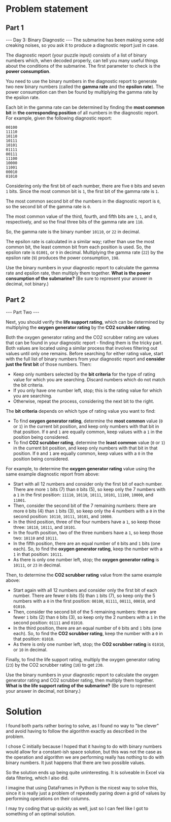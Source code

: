# Problem statement
## Part 1
--- Day 3: Binary Diagnostic ---
The submarine has been making some odd creaking noises, so you ask it to
produce a diagnostic report just in case.

The diagnostic report (your puzzle input) consists of a list of binary numbers
which, when decoded properly, can tell you many useful things about the
conditions of the submarine. The first parameter to check is the **power
consumption**.

You need to use the binary numbers in the diagnostic report to generate two new
binary numbers (called the **gamma rate** and the **epsilon rate**). The power
consumption can then be found by multiplying the gamma rate by the epsilon
rate.

Each bit in the gamma rate can be determined by finding the **most common bit**
in **the corresponding position** of all numbers in the diagnostic report. For
example, given the following diagnostic report:
```
00100
11110
10110
10111
10101
01111
00111
11100
10000
11001
00010
01010
```
Considering only the first bit of each number, there are five `0` bits and
seven `1` bits. Since the most common bit is `1`, the first bit of the gamma
rate is `1`.

The most common second bit of the numbers in the diagnostic report is `0`, so
the second bit of the gamma rate is `0`.

The most common value of the third, fourth, and fifth bits are `1`, `1`, and
`0`, respectively, and so the final three bits of the gamma rate are `110`.

So, the gamma rate is the binary number `10110`, or `22` in decimal.

The epsilon rate is calculated in a similar way; rather than use the most
common bit, the least common bit from each position is used. So, the epsilon
rate is `01001`, or `9` in decimal. Multiplying the gamma rate (`22`) by the
epsilon rate (`9`) produces the power consumption, `198`.

Use the binary numbers in your diagnostic report to calculate the gamma rate
and epsilon rate, then multiply them together. **What is the power consumption
of the submarine?** (Be sure to represent your answer in decimal, not binary.)

## Part 2
--- Part Two ---

Next, you should verify the **life support rating**, which can be determined by
multiplying the **oxygen generator rating** by the **CO2 scrubber rating**.

Both the oxygen generator rating and the CO2 scrubber rating are values that
can be found in your diagnostic report - finding them is the tricky part. Both
values are located using a similar process that involves filtering out values
until only one remains. Before searching for either rating value, start with
the full list of binary numbers from your diagnostic report and **consider just
the first bit** of those numbers. Then:

- Keep only numbers selected by the **bit criteria** for the type of rating
  value for which you are searching. Discard numbers which do not match the bit
  criteria.
- If you only have one number left, stop; this is the rating value for which
  you are searching.
- Otherwise, repeat the process, considering the next bit to the right.

The **bit criteria** depends on which type of rating value you want to find:

- To find **oxygen generator rating**, determine the **most common** value (`0`
  or `1`) in the current bit position, and keep only numbers with that bit in
  that position. If `0` and `1` are equally common, keep values with a `1` in
  the position being considered.
- To find **CO2 scrubber rating**, determine the **least common** value (`0` or
  `1`) in the current bit position, and keep only numbers with that bit in that
  position.  If `0` and `1` are equally common, keep values with a `0` in the
  position being considered.

For example, to determine the **oxygen generator rating** value using the same
example diagnostic report from above:

- Start with all 12 numbers and consider only the first bit of each number.
  There are more `1` bits (7) than `0` bits (5), so keep only the 7 numbers
  with a `1` in the first position: `11110`, `10110`, `10111`, `10101`,
  `11100`, `10000`, and `11001`.
- Then, consider the second bit of the 7 remaining numbers: there are more `0`
  bits (4) than `1` bits (3), so keep only the 4 numbers with a `0` in the
  second position: `10110`, `10111`, `10101`, and `10000`.
- In the third position, three of the four numbers have a `1`, so keep those
  three: `10110`, `10111`, and `10101`.
- In the fourth position, two of the three numbers have a `1`, so keep those
  two: `10110` and `10111`.
- In the fifth position, there are an equal number of `0` bits and `1` bits
  (one each). So, to find the **oxygen generator rating**, keep the number with
  a `1` in that position: `10111`.
- As there is only one number left, stop; the **oxygen generator rating** is
  `10111`, or `23` in decimal.

Then, to determine the **CO2 scrubber rating** value from the same example above:

- Start again with all 12 numbers and consider only the first bit of each
  number. There are fewer `0` bits (5) than `1` bits (7), so keep only the 5
  numbers with a `0` in the first position: `00100`, `01111`, `00111`, `00010`,
  and `01010`.
- Then, consider the second bit of the 5 remaining numbers: there are fewer `1`
  bits (2) than `0` bits (3), so keep only the 2 numbers with a `1` in the
  second position: `01111` and `01010`.
- In the third position, there are an equal number of `0` bits and `1` bits
  (one each). So, to find the **CO2 scrubber rating**, keep the number with a
  `0` in that position: `01010`.
- As there is only one number left, stop; the **CO2 scrubber rating** is
  `01010`, or `10` in decimal.

Finally, to find the life support rating, multiply the oxygen generator rating
(`23`) by the CO2 scrubber rating (`10`) to get `230`.

Use the binary numbers in your diagnostic report to calculate the oxygen
generator rating and CO2 scrubber rating, then multiply them together. **What
is the life support rating of the submarine?** (Be sure to represent your
answer in decimal, not binary.)

# Solution
I found both parts rather boring to solve, as I found no way to "be clever" and
avoid having to follow the algorithm exactly as described in the problem.

I chose C initially because I hoped that it having to do with binary numbers
would allow for a constant-ish space solution, but this was not the case as the
operation and algorithm we are performing really has nothing to do with binary
numbers. It just happens that there are two possible values.

So the solution ends up being quite uninteresting. It is solveable in Excel via
data filtering, which I also did.

I imagine that using DataFrames in Python is the nicest way to solve this,
since it is really just a problem of repeatedly paring down a grid of values by
performing operations on their columns.

I may try coding that up quickly as well, just so I can feel like I got to
something of an optimal solution.
